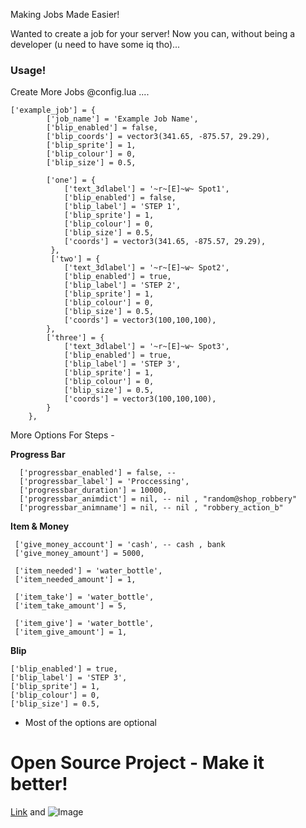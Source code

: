 
Making Jobs Made Easier!

Wanted to create a job for your server! Now you can, without being a developer (u need to have some iq tho)...

### Usage!

Create More Jobs @config.lua ....

```
['example_job'] = {
        ['job_name'] = 'Example Job Name',
        ['blip_enabled'] = false,
        ['blip_coords'] = vector3(341.65, -875.57, 29.29),
        ['blip_sprite'] = 1,
        ['blip_colour'] = 0,
        ['blip_size'] = 0.5,
        
        ['one'] = {
            ['text_3dlabel'] = '~r~[E]~w~ Spot1',
            ['blip_enabled'] = false,
            ['blip_label'] = 'STEP 1',
            ['blip_sprite'] = 1,
            ['blip_colour'] = 0,
            ['blip_size'] = 0.5,
            ['coords'] = vector3(341.65, -875.57, 29.29),
         },
         ['two'] = {
            ['text_3dlabel'] = '~r~[E]~w~ Spot2',
            ['blip_enabled'] = true,
            ['blip_label'] = 'STEP 2',
            ['blip_sprite'] = 1,
            ['blip_colour'] = 0,
            ['blip_size'] = 0.5,
            ['coords'] = vector3(100,100,100),
        },
        ['three'] = {
            ['text_3dlabel'] = '~r~[E]~w~ Spot3',
            ['blip_enabled'] = true,
            ['blip_label'] = 'STEP 3',
            ['blip_sprite'] = 1,
            ['blip_colour'] = 0,
            ['blip_size'] = 0.5,
            ['coords'] = vector3(100,100,100),
        }
    },
```  
More Options For Steps - 

 **Progress Bar**
```
  ['progressbar_enabled'] = false, --
  ['progressbar_label'] = 'Proccessing',
  ['progressbar_duration'] = 10000,         
  ['progressbar_animdict'] = nil, -- nil , "random@shop_robbery"
  ['progressbar_animname'] = nil, -- nil , "robbery_action_b"
 ```
 **Item & Money**
 ```
  ['give_money_account'] = 'cash', -- cash , bank
  ['give_money_amount'] = 5000, 
  
  ['item_needed'] = 'water_bottle',
  ['item_needed_amount'] = 1,
  
  ['item_take'] = 'water_bottle',
  ['item_take_amount'] = 5,
  
  ['item_give'] = 'water_bottle',
  ['item_give_amount'] = 1,
 ```
 **Blip**
 ```
 ['blip_enabled'] = true,
 ['blip_label'] = 'STEP 3',
 ['blip_sprite'] = 1,
 ['blip_colour'] = 0,
 ['blip_size'] = 0.5,
```

* Most of the options are optional 

# Open Source Project - Make it better!

[Link](url) and ![Image](src)

